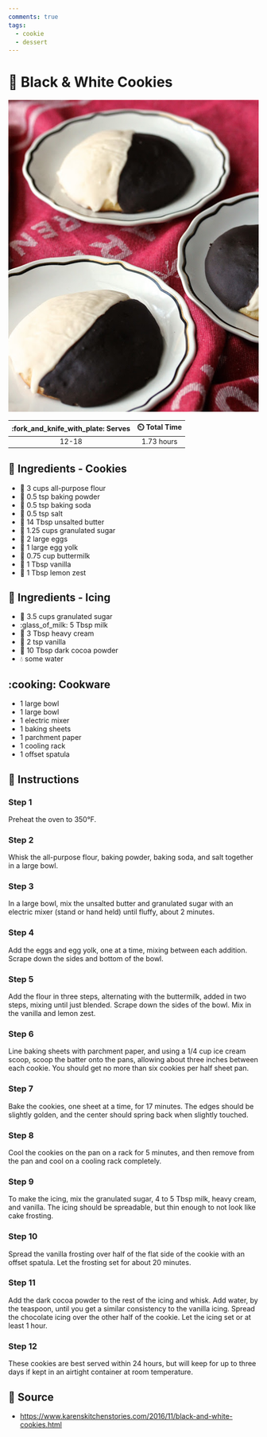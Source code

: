 ```yaml
---
comments: true
tags:
  - cookie
  - dessert
---
```

# :cookie: Black & White Cookies

![Black and White Cookies](../assets/images/black-and-white-cookies.jpg)

| :fork_and_knife_with_plate: Serves | :timer_clock: Total Time |
|:----------------------------------:|:-----------------------: |
| 12-18 | 1.73 hours |

## :salt: Ingredients - Cookies

- :ear_of_rice: 3 cups all-purpose flour
- :dash: 0.5 tsp baking powder
- :cup_with_straw: 0.5 tsp baking soda
- :salt: 0.5 tsp salt
- :butter: 14 Tbsp unsalted butter
- :candy: 1.25 cups granulated sugar
- :egg: 2 large eggs
- :egg: 1 large egg yolk
- :butter: 0.75 cup buttermilk
- :icecream: 1 Tbsp vanilla
- :lemon: 1 Tbsp lemon zest

## :salt: Ingredients - Icing

- :candy: 3.5 cups granulated sugar
- :glass_of_milk: 5 Tbsp milk
- :icecream: 3 Tbsp heavy cream
- :icecream: 2 tsp vanilla
- :chocolate_bar: 10 Tbsp dark cocoa powder
- :droplet: some water

## :cooking: Cookware

- 1 large bowl
- 1 large bowl
- 1 electric mixer
- 1 baking sheets
- 1 parchment paper
- 1 cooling rack
- 1 offset spatula

## :pencil: Instructions

### Step 1

Preheat the oven to 350°F.

### Step 2

Whisk the all-purpose flour, baking powder, baking soda, and salt together in a large bowl.

### Step 3

In a large bowl, mix the unsalted butter and granulated sugar with an electric mixer (stand or hand held) until fluffy,
about 2 minutes.

### Step 4

Add the eggs and egg yolk, one at a time, mixing between each addition. Scrape down the sides and bottom of the bowl.

### Step 5

Add the flour in three steps, alternating with the buttermilk, added in two steps, mixing until just blended. Scrape
down the sides of the bowl. Mix in the vanilla and lemon zest.

### Step 6

Line baking sheets with parchment paper, and using a 1/4 cup ice cream scoop, scoop the batter onto the pans, allowing
about three inches between each cookie. You should get no more than six cookies per half sheet pan.

### Step 7

Bake the cookies, one sheet at a time, for 17 minutes. The edges should be slightly golden, and the center should spring
back when slightly touched.

### Step 8

Cool the cookies on the pan on a rack for 5 minutes, and then remove from the pan and cool on a cooling rack completely.

### Step 9

To make the icing, mix the granulated sugar, 4 to 5 Tbsp milk, heavy cream, and vanilla. The icing should be spreadable,
but thin enough to not look like cake frosting.

### Step 10

Spread the vanilla frosting over half of the flat side of the cookie with an offset spatula. Let the frosting set for
about 20 minutes.

### Step 11

Add the dark cocoa powder to the rest of the icing and whisk. Add water, by the teaspoon, until you get a similar
consistency to the vanilla icing. Spread the chocolate icing over the other half of the cookie. Let the icing set or at
least 1 hour.

### Step 12

These cookies are best served within 24 hours, but will keep for up to three days if kept in an airtight container at
room temperature.

## :link: Source

- <https://www.karenskitchenstories.com/2016/11/black-and-white-cookies.html>
